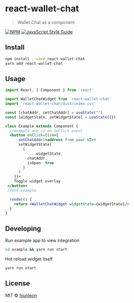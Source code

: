 # react-wallet-chat

> Wallet Chat as a component

[![NPM](https://img.shields.io/npm/v/react-wallet-chat.svg)](https://www.npmjs.com/package/react-wallet-chat) [![JavaScript Style Guide](https://img.shields.io/badge/code_style-standard-brightgreen.svg)](https://standardjs.com)

## Install

```bash
npm install --save react-wallet-chat
yarn add react-wallet-chat
```

## Usage

```jsx
import React, { Component } from 'react'

import WalletChatWidget from 'react-wallet-chat'
import 'react-wallet-chat/dist/index.css'

const [chatAddr, setChatAddr] = useState("")
const [widgetState, setWidgetState] = useState({})

class Example extends Component {
  //example use in an onClick event 
  <button onClick={()=>{
      setChatAddr(<address from your UI>)
      setWidgetState(
        {
           ...widgetState, 
          chatAddr,
          isOpen: true
        }
      )
    }}>
    Toggle widget overlay
 </button>
 //end example 

  render() {
    return <WalletChatWidget widgetState={widgetState}/>
  }
}
```

## Developing

Run example app to view integration

```bash
cd example && yarn run start
```

Hot reload widget itself

```bash
yarn run start
```


## License

MIT © [hjunleon](https://github.com/hjunleon)
